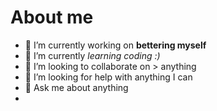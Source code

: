 # About me 
- 🔭 I’m currently working on **bettering myself**
- 🌱 I’m currently *learning coding :)*
- 👯 I’m looking to collaborate on > anything
- 🤔 I’m looking for help with anything I can
- 💬 Ask me about anything
- 
